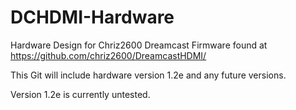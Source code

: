 # DCHDMI-Hardware
Hardware Design for Chriz2600 Dreamcast Firmware found at https://github.com/chriz2600/DreamcastHDMI/

This Git will include hardware version 1.2e and any future versions.

Version 1.2e is currently untested.
